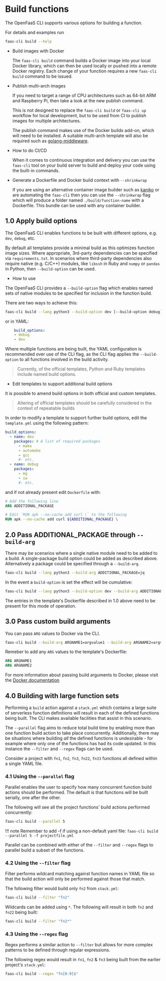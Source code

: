 # Build functions

The OpenFaaS CLI supports various options for building a function.  

For details and examples run 

```bash
faas-cli build --help
```

* Build images with Docker

  The `faas-cli build` command builds a Docker image into your local Docker library, which can then be used locally or pushed into a remote Docker registry. Each change of your function requires a new `faas-cli build` command to be issued.

* Publish multi-arch images

  If you need to target a range of CPU architectures such as 64-bit ARM and Raspberry Pi, then take a look at the new publish command.

  This is not designed to replace the `faas-cli build` or `faas-cli up` workflow for local development, but to be used from CI to publish images for multiple architectures.

  The publish command makes use of the Docker buildx add-on, which will need to be installed. A suitable multi-arch template will also be required such as [golang-middleware](https://github.com/openfaas/golang-http-template).

* How to do CI/CD

  When it comes to continuous integration and delivery you can use the `faas-cli` tool on your build server to build and deploy your code using the built-in commands. 

* Generate a Dockerfile and Docker build context with `--shrinkwrap`

  If you are using an alternative container image builder such as [kaniko](https://github.com/GoogleContainerTools/kaniko) or are automating the `faas-cli` then you can use the `--shrinkwrap` flag which will produce a folder named `./build/function-name` with a Dockerfile. This bundle can be used with any container builder.

## 1.0 Apply build options

The OpenFaaS CLI enables functions to be built with different options, e.g. `dev`, `debug`, etc.

By default all templates provide a minimal build as this optimizes function image sizes. Where appropriate, 3rd-party dependencies can be specified via `requirements.txt`. In scenarios where third-party dependencies also require native (e.g. C/C++) modules,
like `libssh` in Ruby and `numpy` or `pandas` in Python, then `--build-option` can be used.

* How to use

The OpenFaaS CLI provides a `--build-option` flag which enables named sets of native modules to be specified for inclusion in the function build.  

There are two ways to achieve this:

```bash
faas-cli build --lang python3 --build-option dev [--build-option debug]
```

or in YAML:

```yaml
    build_options:
    - debug
    - dev
```

Where multiple functions are being built, the YAML configuration is recommended over use of the CLI flag, as the CLI flag applies the `--build-option` to all functions involved in the build activity.

> Currently, of the official templates, Python and Ruby templates include named build options.

* Edit templates to support additional build options

It is possible to amend build options in both official and custom templates.  

> Altering of official templates should be carefully considered in the context of repeatable builds

In order to modify a template to support further build options, edit the `template.yml` using the following pattern:

```yaml
build_options: 
  - name: dev
    packages: # A list of required packages
      - make
      - automake
      - gcc
      #- etc.
  - name: debug
    packages: 
      - mg
      - iw
      #- etc.
```

and if not already present edit `Dockerfile` with:

```dockerfile
# Add the following line
ARG ADDITIONAL_PACKAGE 

# Edit `RUN apk --no-cache add curl \` to the following
RUN apk --no-cache add curl ${ADDITIONAL_PACKAGE} \  

```
## 2.0 Pass ADDITIONAL_PACKAGE through `--build-arg`

There may be scenarios where a single native module need to be added to a build.  A single-package build option could be added as described above.  Alternatively a package could be specified through a `--build-arg`.

```bash
faas-cli build --lang python3 --build-arg ADDITIONAL_PACKAGE=jq
```

In the event a `build-option` is set the effect will be cumulative:

```bash
faas-cli build --lang python3 --build-option dev --build-arg ADDITIONAL_PACKAGE=jq
```

The entries in the template's Dockerfile described in 1.0 above need to be present for this mode of operation.

## 3.0 Pass custom build arguments

You can pass `ARG` values to Docker via the CLI.

```bash
faas-cli build --build-arg ARGNAME1=argvalue1 --build-arg ARGNAME2=argvalue2
``` 

Remeber to add any `ARG` values to the template's Dockerfile:

 ```dockerfile
 ARG ARGNAME1
 ARG ARGNAME2
 ```

 For more information about passing build arguments to Docker, please visit the [Docker documentation](https://docs.docker.com/engine/reference/commandline/build/)

## 4.0 Building with large function sets

Performing a `build` action against a `stack.yml` which contains a large suite of serverless function definitions will result in each of the defined functions being built.  The CLI makes available facilities that assist in this scenario.

The `--parallel` flag aims to reduce total build time by enabling more than one function build action to take place concurrently.  Additionally, there may be situations where building *all* the defined functions is undesirable - for example where only one of the functions has had its code updated.  In this instance the `--filter` and `--regex` flags can be used.

Consider a project with `fn1`, `fn2`, `fn3`, `fn22`, `fn33` functions all defined within a single YAML file.

### 4.1 Using the `--parallel` flag

Parallel enables the user to specify how many concurrent function build actions should be performed.  The default is that functions will be built serially, one after the other.

The following will see all the project functions' build actions performed concurrently:

```bash
faas-cli build --parallel 5
``` 

!!! note
    Remember to add -f if using a non-default yaml file: `faas-cli build --parallel 5 -f projectfile.yml`

Parallel can be combined with either of the `--filter` and `--regex` flags to parallel build a subset of the functions.

### 4.2 Using the `--filter` flag

Filter performs wildcard matching against function names in YAML file so that the build action will only be performed against those that match.

The following filter would build only `fn2` from `stack.yml`:

```bash
faas-cli build --filter "fn2"
``` 
Wildcards can be added using `*`.  The following will result in both `fn2` and `fn22` being built:

```bash
faas-cli build --filter "fn2*"
``` 

### 4.3 Using the `--regex` flag

Regex performs a similar action to `--filter` but allows for more complex patterns to be defined through regular expressions.

The following regex would result in `fn1`, `fn2` & `fn3` being built from the earlier project's `stack.yml`:

```bash
faas-cli build --regex "fn[0-9]$"
```
